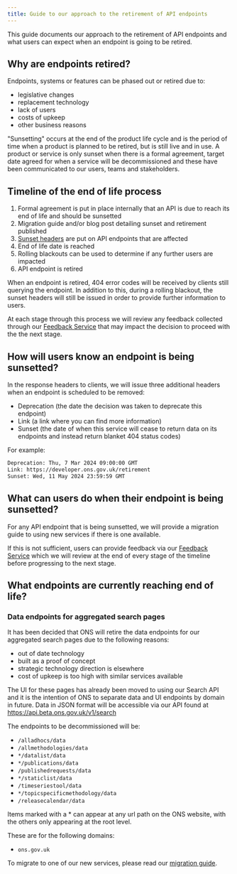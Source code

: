 ```yaml
---
title: Guide to our approach to the retirement of API endpoints 
---
```


This guide documents our approach to the retirement of API endpoints and what users can expect when an endpoint is going to be retired.

## Why are endpoints retired?

Endpoints, systems or features can be phased out or retired due to:

- legislative changes
- replacement technology
- lack of users
- costs of upkeep
- other business reasons

"Sunsetting" occurs at the end of the product life cycle and is the period of time when a product is planned to be retired, but is still live and in use. A product or service is only sunset when there is a formal agreement, target date agreed for when a service will be decommissioned and these have been communicated to our users, teams and stakeholders.

## Timeline of the end of life process

1. Formal agreement is put in place internally that an API is due to reach its end of life and should be sunsetted
2. Migration guide and/or blog post detailing sunset and retirement published
3. [Sunset headers](#how-will-users-know-an-endpoint-is-being-sunsetted) are put on API endpoints that are affected
4. End of life date is reached
5. Rolling blackouts can be used to determine if any further users are impacted
6. API endpoint is retired

When an endpoint is retired, 404 error codes will be received by clients still querying the endpoint. In addition to this, during a rolling blackout, the sunset headers will still be issued in order to provide further information to users.

At each stage through this process we will review any feedback collected through our [Feedback Service](https://www.ons.gov.uk/feedback) that may impact the decision to proceed with the the next stage.

## How will users know an endpoint is being sunsetted?

In the response headers to clients, we will issue three additional headers when an endpoint is scheduled to be removed:

- Deprecation (the date the decision was taken to deprecate this endpoint)
- Link (a link where you can find more information)
- Sunset (the date of when this service will cease to return data on its endpoints and instead return blanket 404 status codes)

For example:

```txt
Deprecation: Thu, 7 Mar 2024 09:00:00 GMT
Link: https://developer.ons.gov.uk/retirement
Sunset: Wed, 11 May 2024 23:59:59 GMT
```

## What can users do when their endpoint is being sunsetted?

For any API endpoint that is being sunsetted, we will provide a migration guide to using new services if there is one available.

If this is not sufficient, users can provide feedback via our [Feedback Service](https://www.ons.gov.uk/feedback) which we will review at the end of every stage of the timeline before progressing to the next stage.

## What endpoints are currently reaching end of life?

### Data endpoints for aggregated search pages

It has been decided that ONS will retire the data endpoints for our aggregated search pages due to the following reasons:

- out of date technology
- built as a proof of concept
- strategic technology direction is elsewhere
- cost of upkeep is too high with similar services available

The UI for these pages has already been moved to using our Search API and it is the intention of ONS to separate data and UI endpoints by domain in future. Data in JSON format will be accessible via our API found at <https://api.beta.ons.gov.uk/v1/search>

The endpoints to be decommissioned will be:

- `/alladhocs/data`
- `/allmethodologies/data`
- `*/datalist/data`
- `*/publications/data`
- `/publishedrequests/data`
- `*/staticlist/data`
- `/timeseriestool/data`
- `*/topicspecificmethodology/data`
- `/releasecalendar/data`

Items marked with a * can appear at any url path on the ONS website, with the others only appearing at the root level.

These are for the following domains:

- `ons.gov.uk`

To migrate to one of our new services, please read our [migration guide](./aggregatedsearch/).
